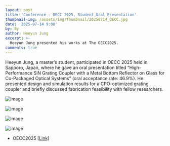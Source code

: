 ```yaml
---
layout: post
title: 'Conference - OECC 2025, Student Oral Presentation'
thumbnail-img: /assets/img/Thumbnail/20250714_OECC.jpg
date: '2025-07-14 9:00'
by: By
author: Heeyun Jung
excerpt: >-
  Heeyun Jung presented his works at The OECC2025.
comments: true
---
```



Heeyun Jung, a master’s student, participated in OECC 2025 held in Sapporo, Japan, where he gave an oral presentation titled “High-Performance SiN Grating Coupler with a Metal Bottom Reflector on Glass for Co-Packaged Optical Systems” (oral acceptance rate: 46.9%). He presented design and simulation results for a CPO-optimized grating coupler and briefly discussed fabrication feasibility with fellow researchers.

![image](https://github.com/user-attachments/assets/cdb88426-c405-46bb-8bb3-eaf3a0975cae)

![image](https://github.com/user-attachments/assets/bb0c2ecd-5dbf-49af-9e45-0b94e16c6b59)

![image](https://github.com/user-attachments/assets/271b6956-5002-4ae9-9777-9ec04d312fa9)

![image](https://github.com/user-attachments/assets/f4eee690-6fa0-48a5-9137-c05552db61b8)

- OECC2025 [[Link]](https://www.oeccpsc2025.org/index.html)

